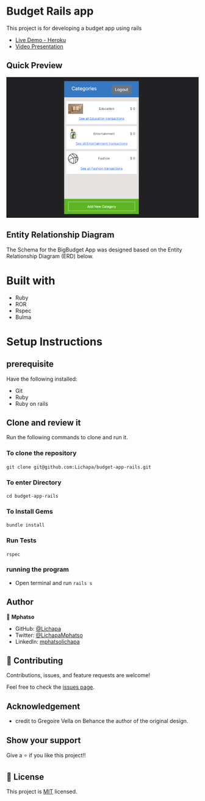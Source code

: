 # Budget Rails app

This project is for developing a budget app using rails

- [Live Demo - Heroku](https://intense-harbor-49660.herokuapp.com/)
- [Video Presentation](https://www.loom.com/share/6d01e431f7a0467dad0c6122f6cbd497)

## Quick Preview

![DEMO GIF](app/assets/images/appScreenshot.png)

## Entity Relationship Diagram
The Schema for the BigBudget App was designed based on the Entity Relationship Diagram (ERD) below.

# Built with

- Ruby
- ROR
- Rspec
- Bulma

# Setup Instructions

## prerequisite
Have the following installed:
- Git
- Ruby
- Ruby on rails
## Clone and review it

Run the following commands to clone and run it.

### To clone the repository

`git clone git@github.com:Lichapa/budget-app-rails.git`

### To enter Directory

`cd budget-app-rails`

### To Install Gems

`bundle install`

### Run Tests

`rspec`

### running the program
- Open terminal and run `rails s`

## Author

👤 **Mphatso**

- GitHub: [@Lichapa](https://github.com/Lichapa) 
- Twitter: [@LichapaMphatso](https://twitter.com/LichapaMphatso) 
- LinkedIn: [mphatsolichapa](https://www.linkedin.com/in/mphatsolichapa) 

## 🤝 Contributing

Contributions, issues, and feature requests are welcome!

Feel free to check the [issues page](../../issues/).

## Acknowledgement

- credit to Gregoire Vella on Behance the author of the original design.
## Show your support

Give a ⭐️ if you like this project!!

## 📝 License

This project is [MIT](./MIT.md) licensed.
